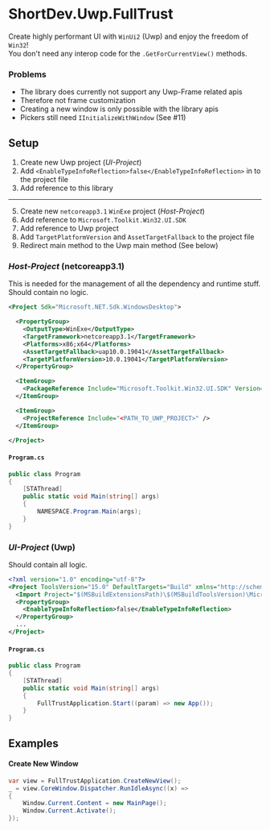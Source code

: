 # ShortDev.Uwp.FullTrust

Create highly performant UI with `WinUi2` (Uwp) and enjoy the freedom of `Win32`!    
You don't need any interop code for the `.GetForCurrentView()` methods.   
    
### Problems
 - The library does currently not support any Uwp-Frame related apis
 - Therefore not frame customization
 - Creating a new window is only possible with the library apis
 - Pickers still need `IInitializeWithWindow` (See #11)

## Setup

1. Create new Uwp project (*UI-Project*)
2. Add `<EnableTypeInfoReflection>false</EnableTypeInfoReflection>` in to the project file
3. Add reference to this library
---
5. Create new `netcoreapp3.1` `WinExe` project (*Host-Project*)
6. Add reference to `Microsoft.Toolkit.Win32.UI.SDK`
7. Add reference to Uwp project
8. Add `TargetPlatformVersion` and `AssetTargetFallback` to the project file
9. Redirect main method to the Uwp main method (See below)
 
### *Host-Project* (netcoreapp3.1)
This is needed for the management of all the dependency and runtime stuff.   
Should contain no logic.
```xml
<Project Sdk="Microsoft.NET.Sdk.WindowsDesktop">

  <PropertyGroup>
    <OutputType>WinExe</OutputType>
    <TargetFramework>netcoreapp3.1</TargetFramework>
    <Platforms>x86;x64</Platforms>
    <AssetTargetFallback>uap10.0.19041</AssetTargetFallback>
    <TargetPlatformVersion>10.0.19041</TargetPlatformVersion>
  </PropertyGroup>

  <ItemGroup>
    <PackageReference Include="Microsoft.Toolkit.Win32.UI.SDK" Version="6.1.2" />
  </ItemGroup>

  <ItemGroup>
    <ProjectReference Include="<PATH_TO_UWP_PROJECT>" />
  </ItemGroup>

</Project>
```

#### `Program.cs`
```csharp
public class Program
{
    [STAThread]
    public static void Main(string[] args)
    {
        NAMESPACE.Program.Main(args);
    }
}
```

### *UI-Project* (Uwp)
Should contain all logic.   
```xml
<?xml version="1.0" encoding="utf-8"?>
<Project ToolsVersion="15.0" DefaultTargets="Build" xmlns="http://schemas.microsoft.com/developer/msbuild/2003">
  <Import Project="$(MSBuildExtensionsPath)\$(MSBuildToolsVersion)\Microsoft.Common.props" Condition="Exists('$(MSBuildExtensionsPath)\$(MSBuildToolsVersion)\Microsoft.Common.props')" />
  <PropertyGroup>
    <EnableTypeInfoReflection>false</EnableTypeInfoReflection>
  </PropertyGroup>
  ...
</Project>
```

#### `Program.cs`
```csharp
public class Program
{
    [STAThread]
    public static void Main(string[] args)
    {
        FullTrustApplication.Start((param) => new App());
    }
}
```

## Examples
#### Create New Window
```csharp
var view = FullTrustApplication.CreateNewView();
_ = view.CoreWindow.Dispatcher.RunIdleAsync((x) =>
{
    Window.Current.Content = new MainPage();
    Window.Current.Activate();
});
```